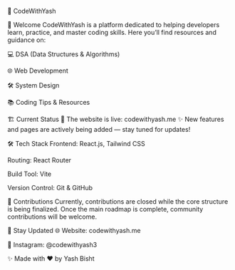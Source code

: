 🚀 CodeWithYash

👋 Welcome
CodeWithYash is a platform dedicated to helping developers learn, practice, and master coding skills.
Here you’ll find resources and guidance on:

💻 DSA (Data Structures & Algorithms)

🌐 Web Development

🛠 System Design

📚 Coding Tips & Resources

🏗️ Current Status
🚧 The website is live: codewithyash.me
✨ New features and pages are actively being added — stay tuned for updates!

🛠 Tech Stack
Frontend: React.js, Tailwind CSS

Routing: React Router

Build Tool: Vite

Version Control: Git & GitHub

🌟 Contributions
Currently, contributions are closed while the core structure is being finalized.
Once the main roadmap is complete, community contributions will be welcome.

📢 Stay Updated
🌐 Website: codewithyash.me

📸 Instagram: @codewithyash3

✨ Made with ❤️ by Yash Bisht
